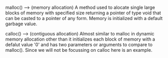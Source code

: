 malloc() --> (memory allocation) A method used to alocate single large blocks of memory with specified size returning a pointer of type void that can be casted to a pointer of any form. Memory is initialized with a default garbage value.

calloc() --> (contiguous allocation) Almost similar to malloc in dynamic memory allocation other than it initializes each block of memory with a defalut value '0' and has two parameters or arguments to compare to malloc(). Since we will not be focussing on calloc here is an example.
